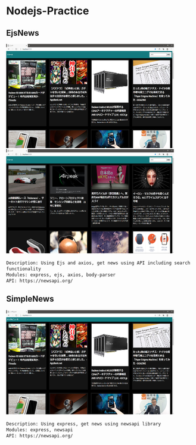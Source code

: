 # Nodejs-Practice

## EjsNews
<p float="left">
  <img src="EjsNews/sample_main.png" alt="sample image main" width="450" height="280">  
  <img src="EjsNews/sample_search.png" alt="sample image search" width="450" height="280">  
</p>

```
Description: Using Ejs and axios, get news using API including search functionality  
Modules: express, ejs, axios, body-parser  
API: https://newsapi.org/  
```

## SimpleNews
<img src="SimpleNews/sample_main.png" alt="sample image main" width="450" height="280">  

```
Description: Using express, get news using newsapi library  
Modules: express, newsapi  
API: https://newsapi.org/  
```
